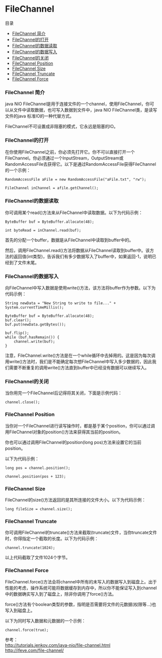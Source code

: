 # FileChannel

目录
- [FileChannel 简介](#filechannel-简介)
- [FileChannel的打开](#filechannel的打开)
- [FileChannel的数据读取](#filechannel的数据读取)
- [FileChannel的数据写入](#filechannel的数据写入)
- [FileChannel的关闭](#filechannel的关闭)
- [FileChannel Position](#filechannel-position)
- [FileChannel Size](#filechannel-size)
- [FileChannel Truncate](#filechannel-truncate)
- [FileChannel Force](#filechannel-force)

### FileChannel 简介

java NIO FileChannel是用于连接文件的一个channel，使用FileChannel，你可以从文件中读取数据，也可写入数据到文件中，java NIO FileChannel类，是读写文件的java 标准IO的一种代替方式。

FileChannel不可设置成非阻塞的模式，它永远是阻塞的IO。

### FileChannel的打开

在你使用FileChannel之前，你必须先打开它。你不可以直接打开一个FileChannel。你必须通过一个InputStream，OutputStream或RandomAccessFile去获得它。以下是通过RandomAccessFile获得FileChannel的一个示例：

```
RandomAccessFile aFile = new RandomAccessFile("aFile.txt", "rw");

FileChannel inChannel = afile.getChannel();
```

### FileChannel的数据读取

你可调用某个read()方法来从FileChannel中读取数据。以下为代码示例：

```
ByteBuffer buf = ByteBuffer.allocate(48);

int byteRead = inChannel.read(buf);
```

首先的分配一个buffer，数据是从FileChannel中读取到buffer中的。

然后，调用FileChannel.read()方法将数据从FileChannel读取到buffer中。该方法的返回值(int类型)，告诉我们有多少数据写入了buffer中，如果返回-1，说明已经到了文件末尾。

### FileChannel的数据写入

向FileChannel中写入数据是使用write()方法，该方法将buffer作为参数。以下为代码示例：

```
String newData = "New String to write to file..." + System.currentTimeMillis();

ByteBuffer buf = ByteBuffer.allocate(48);
buf.clear();
buf.put(newData.getBytes());

buf.flip();
while (buf.hasRemain()) {
    channel.write(buf);
}
```

注意，FileChannel.write()方法是在一个while循环中去掉用的。这是因为每次调用write()方法时，我们是不能确定每次想FileChannel中写入多少数据的，因此我们需要不断重复的调用write()方法直到buffer中已经没有数据可以继续写入。

### FileChannel的关闭

当你用完一个FileChannel后记得将其关闭，下面是示例代码：

```
channel.close();
```

### FileChannel Position

当你对一个FileChannel进行读写操作时，都是基于某个position，你可以通过调用FileChannel对象的position()方法来获得其当前的position。

你也可以通过调用FileChannel的position(long pos)方法来设置它的当前position。

以下为代码示例：

```
long pos = channel.position();

channel.position(pos + 123);
```

### FileChannel Size

FileChannel的size()方法返回的是其所连接的文件大小。以下为代码示例：

```
long fileSize = channel.size();
```

### FileChannel Truncate

你可调用FileChannel的truncate()方法来截取(truncate)文件，当你truncate文件时，你得指定一个截取的长度。以下为代码示例：

```
channel.truncate(1024);
```

以上代码截取了文件1024个字节。

### FileChannel Force

FileChannel.force()方法会将channel中所有的未写入的数据写入到磁盘上。出于性能的考虑，操作系统可能将数据缓存到内存中，所以你不能保证写入到channel中的数据确实写入到了磁盘上，除非你调用了force()方法。

force()方法有个boolean类型的参数，指明是否需要将文件的元数据(权限等...)也写入到磁盘上。

以下为同时写入数据和元数据的一个示例：

```
channel.force(true);
```

参考：
<br><http://tutorials.jenkov.com/java-nio/file-channel.html>
<br><http://ifeve.com/file-channel/>
